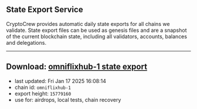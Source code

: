 ## State Export Service
CryptoCrew provides automatic daily state exports for all chains we validate. State export files can be used as genesis files and are a snapshot of the current blockchain state, including all validators, accounts, balances and delegations.

---
**Download: [omniflixhub-1 state export](https://dl-eu2.ccvalidators.com/SERVICE/omniflixhub/omniflixhub-1_export_15779160.json)**
---

- last updated: Fri Jan 17 2025 16:08:14
- chain id: `omniflixhub-1`
- export height: `15779160`
- use for: airdrops, local tests, chain recovery
